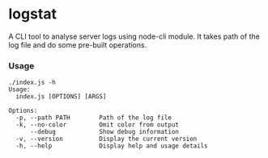 # logstat
A CLI tool to analyse server logs using node-cli module. It takes path of the log file and do some pre-built operations.

### Usage
```shell
./index.js -h
Usage:
  index.js [OPTIONS] [ARGS]

Options: 
  -p, --path PATH        Path of the log file
  -k, --no-color         Omit color from output
      --debug            Show debug information
  -v, --version          Display the current version
  -h, --help             Display help and usage details
  ```

